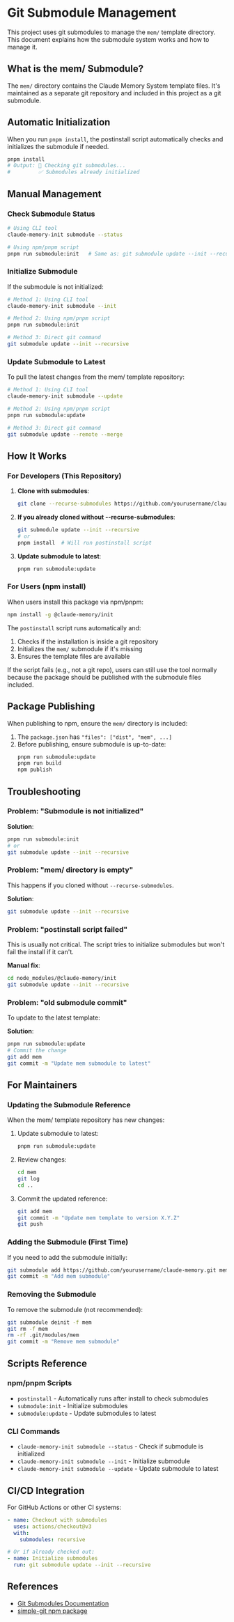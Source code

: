 # Git Submodule Management

This project uses git submodules to manage the `mem/` template directory. This document explains how the submodule system works and how to manage it.

## What is the mem/ Submodule?

The `mem/` directory contains the Claude Memory System template files. It's maintained as a separate git repository and included in this project as a git submodule.

## Automatic Initialization

When you run `pnpm install`, the postinstall script automatically checks and initializes the submodule if needed.

```bash
pnpm install
# Output: 🔧 Checking git submodules...
#         ✅ Submodules already initialized
```

## Manual Management

### Check Submodule Status

```bash
# Using CLI tool
claude-memory-init submodule --status

# Using npm/pnpm script
pnpm run submodule:init   # Same as: git submodule update --init --recursive
```

### Initialize Submodule

If the submodule is not initialized:

```bash
# Method 1: Using CLI tool
claude-memory-init submodule --init

# Method 2: Using npm/pnpm script
pnpm run submodule:init

# Method 3: Direct git command
git submodule update --init --recursive
```

### Update Submodule to Latest

To pull the latest changes from the mem/ template repository:

```bash
# Method 1: Using CLI tool
claude-memory-init submodule --update

# Method 2: Using npm/pnpm script
pnpm run submodule:update

# Method 3: Direct git command
git submodule update --remote --merge
```

## How It Works

### For Developers (This Repository)

1. **Clone with submodules**:
   ```bash
   git clone --recurse-submodules https://github.com/yourusername/claude-memory-init.git
   ```

2. **If you already cloned without --recurse-submodules**:
   ```bash
   git submodule update --init --recursive
   # or
   pnpm install  # Will run postinstall script
   ```

3. **Update submodule to latest**:
   ```bash
   pnpm run submodule:update
   ```

### For Users (npm install)

When users install this package via npm/pnpm:

```bash
npm install -g @claude-memory/init
```

The `postinstall` script runs automatically and:
1. Checks if the installation is inside a git repository
2. Initializes the `mem/` submodule if it's missing
3. Ensures the template files are available

If the script fails (e.g., not a git repo), users can still use the tool normally because the package should be published with the submodule files included.

## Package Publishing

When publishing to npm, ensure the `mem/` directory is included:

1. The `package.json` has `"files": ["dist", "mem", ...]`
2. Before publishing, ensure submodule is up-to-date:
   ```bash
   pnpm run submodule:update
   pnpm run build
   npm publish
   ```

## Troubleshooting

### Problem: "Submodule is not initialized"

**Solution**:
```bash
pnpm run submodule:init
# or
git submodule update --init --recursive
```

### Problem: "mem/ directory is empty"

This happens if you cloned without `--recurse-submodules`.

**Solution**:
```bash
git submodule update --init --recursive
```

### Problem: "postinstall script failed"

This is usually not critical. The script tries to initialize submodules but won't fail the install if it can't.

**Manual fix**:
```bash
cd node_modules/@claude-memory/init
git submodule update --init --recursive
```

### Problem: "old submodule commit"

To update to the latest template:

**Solution**:
```bash
pnpm run submodule:update
# Commit the change
git add mem
git commit -m "Update mem submodule to latest"
```

## For Maintainers

### Updating the Submodule Reference

When the mem/ template repository has new changes:

1. Update submodule to latest:
   ```bash
   pnpm run submodule:update
   ```

2. Review changes:
   ```bash
   cd mem
   git log
   cd ..
   ```

3. Commit the updated reference:
   ```bash
   git add mem
   git commit -m "Update mem template to version X.Y.Z"
   git push
   ```

### Adding the Submodule (First Time)

If you need to add the submodule initially:

```bash
git submodule add https://github.com/yourusername/claude-memory.git mem
git commit -m "Add mem submodule"
```

### Removing the Submodule

To remove the submodule (not recommended):

```bash
git submodule deinit -f mem
git rm -f mem
rm -rf .git/modules/mem
git commit -m "Remove mem submodule"
```

## Scripts Reference

### npm/pnpm Scripts

- `postinstall` - Automatically runs after install to check submodules
- `submodule:init` - Initialize submodules
- `submodule:update` - Update submodules to latest

### CLI Commands

- `claude-memory-init submodule --status` - Check if submodule is initialized
- `claude-memory-init submodule --init` - Initialize submodule
- `claude-memory-init submodule --update` - Update submodule to latest

## CI/CD Integration

For GitHub Actions or other CI systems:

```yaml
- name: Checkout with submodules
  uses: actions/checkout@v3
  with:
    submodules: recursive

# Or if already checked out:
- name: Initialize submodules
  run: git submodule update --init --recursive
```

## References

- [Git Submodules Documentation](https://git-scm.com/book/en/v2/Git-Tools-Submodules)
- [simple-git npm package](https://www.npmjs.com/package/simple-git)
